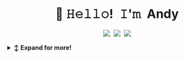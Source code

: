 <!-- Title -->
<h1 align="center" title="...and I'm happy you are here">👋 𝙷𝚎𝚕𝚕𝚘! 𝙸'𝚖 Andy</h1>

<!-- Socials -->
<p align="center">
   <kbd>
      <a href="https://mobile.x.com/andy__osyndoh" title="Twitter - @Andy__osyndoh"><img src="https://img.shields.io/badge/-@Andy__Osyndoh-00acee?style=flat&logo=X&logoColor=white" /></a>
      <a href="https://www.linkedin.com/in/andrew-osindo-4530691ba/" title="LinkedIn - Andrew Osindo"><img src="https://img.shields.io/badge/-Andrew Osindo-0072b1?style=flat&logo=Linkedin&logoColor=white" /></a>
      <a href="https://m.facebook.com/public/Andy%2520Osyndoh" title="Facebook - Andy Osyndoh"><img src="https://img.shields.io/badge/-Andy Osyndoh-0072b1?style=flat&logo=Facebook&logoColor=white" /></a>
   </kbd>
</p>

<!-- Outer collapsible -->  
<details>
   <summary><b>↕️ Expand for more!</b></summary>
  
   <br>
   
<!-- About Section -->
<details>
  <summary><b>👤 About</b></summary>
    <p>
      <img align="right" width="250" src="https://avatars.githubusercontent.com/u/163721517?v=4" alt="Andrew Osindo" />
      
<blockquote>

I'm a software developer passionate about crafting intuitive and impactful applications. Whether it’s building web forums, education systems, or mobile apps, I love transforming ideas into functional and user-friendly software. My background in records management sharpens my analytical approach, allowing me to turn raw data into meaningful insights.

Currently, I’m diving deep into **Go, JavaScript, and SQLite**, working on projects that enhance communication, learning, and support systems. From authentication mechanisms to high-performance games, I’m always up for a challenge!  

When I’m not coding, you’ll find me vibing to music, exploring nature, or getting lost in a great movie—probably adding some humor along the way, just like my code comments. 😆

</blockquote>
</details>
